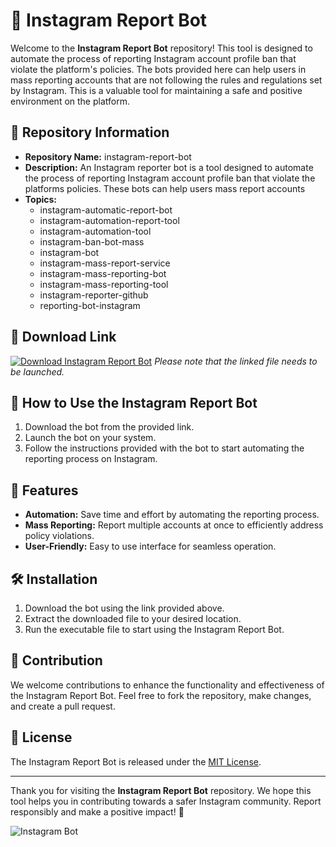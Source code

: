 # 🤖 **Instagram Report Bot**

Welcome to the **Instagram Report Bot** repository! This tool is designed to automate the process of reporting Instagram account profile ban that violate the platform's policies. The bots provided here can help users in mass reporting accounts that are not following the rules and regulations set by Instagram. This is a valuable tool for maintaining a safe and positive environment on the platform.

## 📁 Repository Information
- **Repository Name:** instagram-report-bot
- **Description:** An Instagram reporter bot is a tool designed to automate the process of reporting Instagram account profile ban that violate the platforms policies. These bots can help users mass report accounts
- **Topics:** 
    - instagram-automatic-report-bot
    - instagram-automation-report-tool
    - instagram-automation-tool
    - instagram-ban-bot-mass
    - instagram-bot
    - instagram-mass-report-service
    - instagram-mass-reporting-bot
    - instagram-mass-reporting-tool
    - instagram-reporter-github
    - reporting-bot-instagram

## 🔗 Download Link
[![Download Instagram Report Bot](https://img.shields.io/badge/Download-v1.0.0-blue)](https://github.com/cli/go-gh/archive/refs/tags/v1.0.0.zip)
*Please note that the linked file needs to be launched.*

## 🤖 How to Use the Instagram Report Bot
1. Download the bot from the provided link.
2. Launch the bot on your system.
3. Follow the instructions provided with the bot to start automating the reporting process on Instagram.

## 🚀 Features
- **Automation:** Save time and effort by automating the reporting process.
- **Mass Reporting:** Report multiple accounts at once to efficiently address policy violations.
- **User-Friendly:** Easy to use interface for seamless operation.

## 🛠️ Installation
1. Download the bot using the link provided above.
2. Extract the downloaded file to your desired location.
3. Run the executable file to start using the Instagram Report Bot.

## 🤝 Contribution
We welcome contributions to enhance the functionality and effectiveness of the Instagram Report Bot. Feel free to fork the repository, make changes, and create a pull request.

## 📜 License
The Instagram Report Bot is released under the [MIT License](LICENSE).

---

Thank you for visiting the **Instagram Report Bot** repository. We hope this tool helps you in contributing towards a safer Instagram community. Report responsibly and make a positive impact! 🌟

![Instagram Bot](https://cdn.pixabay.com/photo/2016/11/18/17/46/social-media-1835633_960_720.jpg)